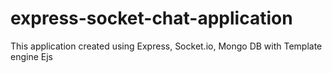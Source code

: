 # express-socket-chat-application
This application created using Express, Socket.io, Mongo DB with Template engine Ejs 

